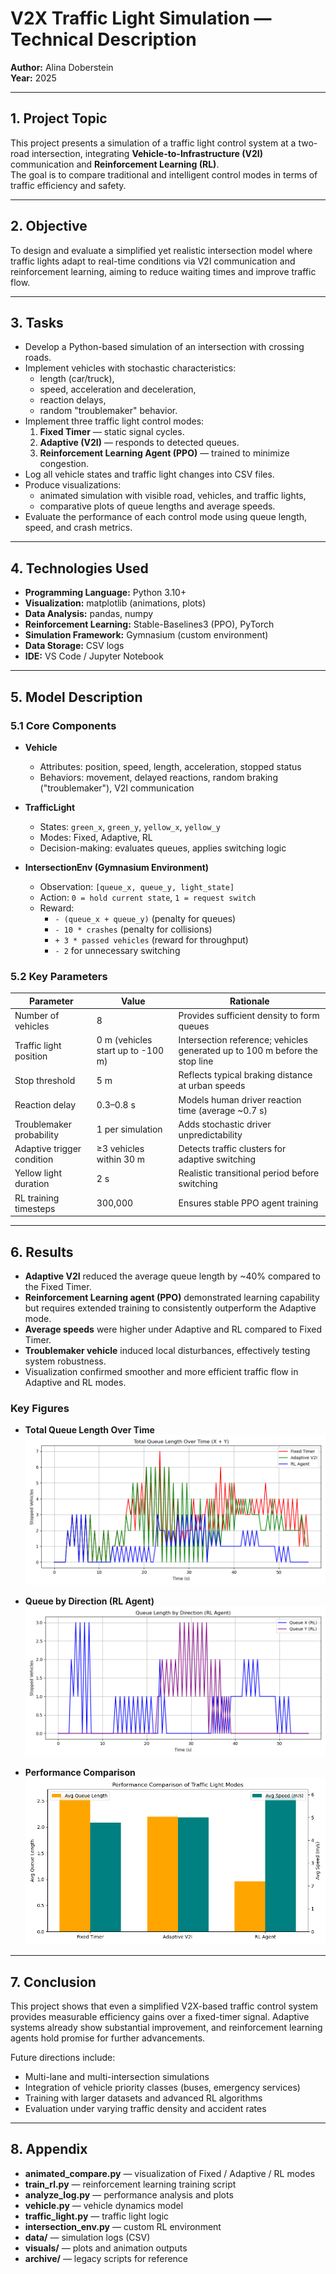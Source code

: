 # V2X Traffic Light Simulation — Technical Description

**Author:** Alina Doberstein  
**Year:** 2025  

---

## 1. Project Topic

This project presents a simulation of a traffic light control system at a two-road intersection, integrating **Vehicle-to-Infrastructure (V2I)** communication and **Reinforcement Learning (RL)**.  
The goal is to compare traditional and intelligent control modes in terms of traffic efficiency and safety.

---

## 2. Objective

To design and evaluate a simplified yet realistic intersection model where traffic lights adapt to real-time conditions via V2I communication and reinforcement learning, aiming to reduce waiting times and improve traffic flow.

---

## 3. Tasks

- Develop a Python-based simulation of an intersection with crossing roads.  
- Implement vehicles with stochastic characteristics:  
  - length (car/truck),  
  - speed, acceleration and deceleration,  
  - reaction delays,  
  - random "troublemaker" behavior.  
- Implement three traffic light control modes:  
  1. **Fixed Timer** — static signal cycles.  
  2. **Adaptive (V2I)** — responds to detected queues.  
  3. **Reinforcement Learning Agent (PPO)** — trained to minimize congestion.  
- Log all vehicle states and traffic light changes into CSV files.  
- Produce visualizations:  
  - animated simulation with visible road, vehicles, and traffic lights,  
  - comparative plots of queue lengths and average speeds.  
- Evaluate the performance of each control mode using queue length, speed, and crash metrics.

---

## 4. Technologies Used

- **Programming Language:** Python 3.10+  
- **Visualization:** matplotlib (animations, plots)  
- **Data Analysis:** pandas, numpy  
- **Reinforcement Learning:** Stable-Baselines3 (PPO), PyTorch  
- **Simulation Framework:** Gymnasium (custom environment)  
- **Data Storage:** CSV logs  
- **IDE:** VS Code / Jupyter Notebook  

---

## 5. Model Description

### 5.1 Core Components

- **Vehicle**
  - Attributes: position, speed, length, acceleration, stopped status  
  - Behaviors: movement, delayed reactions, random braking ("troublemaker"), V2I communication  

- **TrafficLight**
  - States: `green_x`, `green_y`, `yellow_x`, `yellow_y`  
  - Modes: Fixed, Adaptive, RL  
  - Decision-making: evaluates queues, applies switching logic  

- **IntersectionEnv (Gymnasium Environment)**
  - Observation: `[queue_x, queue_y, light_state]`  
  - Action: `0 = hold current state`, `1 = request switch`  
  - Reward:  
    - `- (queue_x + queue_y)` (penalty for queues)  
    - `- 10 * crashes` (penalty for collisions)  
    - `+ 3 * passed vehicles` (reward for throughput)  
    - `- 2` for unnecessary switching  

### 5.2 Key Parameters

| Parameter                  | Value                   | Rationale                                                       |
| -------------------------- | ----------------------- | --------------------------------------------------------------- |
| Number of vehicles         | 8                       | Provides sufficient density to form queues                      |
| Traffic light position     | 0 m (vehicles start up to -100 m) | Intersection reference; vehicles generated up to 100 m before the stop line |
| Stop threshold             | 5 m                     | Reflects typical braking distance at urban speeds               |
| Reaction delay             | 0.3–0.8 s               | Models human driver reaction time (average ~0.7 s)              |
| Troublemaker probability   | 1 per simulation        | Adds stochastic driver unpredictability                         |
| Adaptive trigger condition | ≥3 vehicles within 30 m | Detects traffic clusters for adaptive switching                 |
| Yellow light duration      | 2 s                     | Realistic transitional period before switching                  |
| RL training timesteps      | 300,000                 | Ensures stable PPO agent training                              |

---

## 6. Results

- **Adaptive V2I** reduced the average queue length by ~40% compared to the Fixed Timer.  
- **Reinforcement Learning agent (PPO)** demonstrated learning capability but requires extended training to consistently outperform the Adaptive mode.  
- **Average speeds** were higher under Adaptive and RL compared to Fixed Timer.  
- **Troublemaker vehicle** induced local disturbances, effectively testing system robustness.  
- Visualization confirmed smoother and more efficient traffic flow in Adaptive and RL modes.  

### Key Figures

- **Total Queue Length Over Time**  
  ![Queue Total](./visuals/queue_total_comparison.png)

- **Queue by Direction (RL Agent)**  
  ![Queue RL](./visuals/queue_rl_by_direction.png)

- **Performance Comparison**  
  ![Performance](./visuals/performance_comparison_intersection.png)

---

## 7. Conclusion

This project shows that even a simplified V2X-based traffic control system provides measurable efficiency gains over a fixed-timer signal. Adaptive systems already show substantial improvement, and reinforcement learning agents hold promise for further advancements.

Future directions include:  
- Multi-lane and multi-intersection simulations  
- Integration of vehicle priority classes (buses, emergency services)  
- Training with larger datasets and advanced RL algorithms  
- Evaluation under varying traffic density and accident rates  

---

## 8. Appendix

- **animated_compare.py** — visualization of Fixed / Adaptive / RL modes  
- **train_rl.py** — reinforcement learning training script  
- **analyze_log.py** — performance analysis and plots  
- **vehicle.py** — vehicle dynamics model  
- **traffic_light.py** — traffic light logic  
- **intersection_env.py** — custom RL environment  
- **data/** — simulation logs (CSV)  
- **visuals/** — plots and animation outputs  
- **archive/** — legacy scripts for reference
